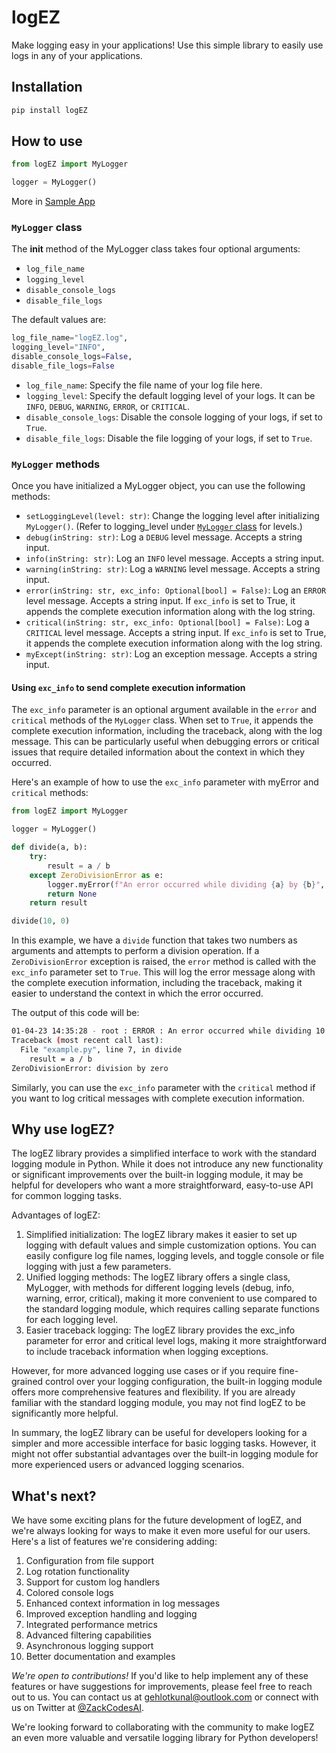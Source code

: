 # logEZ

Make logging easy in your applications! Use this simple library to easily use logs in any of your applications.

## Installation

```bash
pip install logEZ
```

## How to use

```python
from logEZ import MyLogger

logger = MyLogger()
```

More in [Sample App](./sample_app.md)

### `MyLogger` class

The __init__ method of the MyLogger class takes four optional arguments:

* `log_file_name`
* `logging_level`
* `disable_console_logs`
* `disable_file_logs`

The default values are:

```python
log_file_name="logEZ.log",
logging_level="INFO",
disable_console_logs=False,
disable_file_logs=False
```

* `log_file_name`: Specify the file name of your log file here.
* `logging_level`: Specify the default logging level of your logs. It can be `INFO`, `DEBUG`, `WARNING`, `ERROR`, or `CRITICAL`.
* `disable_console_logs`: Disable the console logging of your logs, if set to `True`.
* `disable_file_logs`: Disable the file logging of your logs, if set to `True`.

### `MyLogger` methods

Once you have initialized a MyLogger object, you can use the following methods:

* `setLoggingLevel(level: str)`: Change the logging level after initializing `MyLogger()`. (Refer to logging_level under [`MyLogger` class](#mylogger-class) for levels.)
* `debug(inString: str)`: Log a `DEBUG` level message. Accepts a string input.
* `info(inString: str)`: Log an `INFO` level message. Accepts a string input.
* `warning(inString: str)`: Log a `WARNING` level message. Accepts a string input.
* `error(inString: str, exc_info: Optional[bool] = False)`: Log an `ERROR` level message. Accepts a string input. If `exc_info` is set to True, it appends the complete execution information along with the log string.
* `critical(inString: str, exc_info: Optional[bool] = False)`: Log a `CRITICAL` level message. Accepts a string input. If `exc_info` is set to True, it appends the complete execution information along with the log string.
* `myExcept(inString: str)`: Log an exception message. Accepts a string input.

#### Using `exc_info` to send complete execution information

The `exc_info` parameter is an optional argument available in the `error` and `critical` methods of the `MyLogger` class. When set to `True`, it appends the complete execution information, including the traceback, along with the log message. This can be particularly useful when debugging errors or critical issues that require detailed information about the context in which they occurred.

Here's an example of how to use the `exc_info` parameter with myError and `critical` methods:

```python
from logEZ import MyLogger

logger = MyLogger()

def divide(a, b):
    try:
        result = a / b
    except ZeroDivisionError as e:
        logger.myError(f"An error occurred while dividing {a} by {b}", exc_info=True)
        return None
    return result

divide(10, 0)
```

In this example, we have a `divide` function that takes two numbers as arguments and attempts to perform a division operation. If a `ZeroDivisionError` exception is raised, the `error` method is called with the `exc_info` parameter set to `True`. This will log the error message along with the complete execution information, including the traceback, making it easier to understand the context in which the error occurred.

The output of this code will be:

```bash
01-04-23 14:35:28 - root : ERROR : An error occurred while dividing 10 by 0
Traceback (most recent call last):
  File "example.py", line 7, in divide
    result = a / b
ZeroDivisionError: division by zero
```

Similarly, you can use the `exc_info` parameter with the `critical` method if you want to log critical messages with complete execution information.

## Why use logEZ?

The logEZ library provides a simplified interface to work with the standard logging module in Python. While it does not introduce any new functionality or significant improvements over the built-in logging module, it may be helpful for developers who want a more straightforward, easy-to-use API for common logging tasks.

Advantages of logEZ:

1. Simplified initialization: The logEZ library makes it easier to set up logging with default values and simple customization options. You can easily configure log file names, logging levels, and toggle console or file logging with just a few parameters.
2. Unified logging methods: The logEZ library offers a single class, MyLogger, with methods for different logging levels (debug, info, warning, error, critical), making it more convenient to use compared to the standard logging module, which requires calling separate functions for each logging level.
3. Easier traceback logging: The logEZ library provides the exc_info parameter for error and critical level logs, making it more straightforward to include traceback information when logging exceptions.

However, for more advanced logging use cases or if you require fine-grained control over your logging configuration, the built-in logging module offers more comprehensive features and flexibility. If you are already familiar with the standard logging module, you may not find logEZ to be significantly more helpful.

In summary, the logEZ library can be useful for developers looking for a simpler and more accessible interface for basic logging tasks. However, it might not offer substantial advantages over the built-in logging module for more experienced users or advanced logging scenarios.

## What's next?

We have some exciting plans for the future development of logEZ, and we're always looking for ways to make it even more useful for our users. Here's a list of features we're considering adding:

1. Configuration from file support
2. Log rotation functionality
3. Support for custom log handlers
4. Colored console logs
5. Enhanced context information in log messages
6. Improved exception handling and logging
7. Integrated performance metrics
8. Advanced filtering capabilities
9. Asynchronous logging support
10. Better documentation and examples

_We're open to contributions!_ If you'd like to help implement any of these features or have suggestions for improvements, please feel free to reach out to us. You can contact us at [gehlotkunal@outlook.com](mailto:gehlotkunal@outlook.com) or connect with us on Twitter at [@ZackCodesAI](https://twitter.com/ZackCodesAI).

We're looking forward to collaborating with the community to make logEZ an even more valuable and versatile logging library for Python developers!

